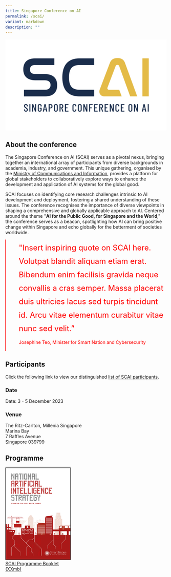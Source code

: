 ```yaml
---
title: Singapore Conference on AI
permalink: /scai/
variant: markdown
description: ""
---
```

![Singapore Conference on AI](/images/Scai/SCAI_001.jpeg)

## About the conference

The Singapore Conference on AI (SCAI) serves as a pivotal nexus, bringing together an international array of participants from diverse backgrounds in academia, industry, and government. This unique gathering, organised by the [Ministry of Communications and Information](https://mci.gov.sg/), provides a platform for global stakeholders to collaboratively explore ways to enhance the development and application of AI systems for the global good.

SCAI focuses on identifying core research challenges intrinsic to AI development and deployment, fostering a shared understanding of these issues. The conference recognises the importance of diverse viewpoints in shaping a comprehensive and globally applicable approach to AI. Centered around the theme "**AI for the Public Good, for Singapore and the World**," the conference serves as a beacon, spotlighting how AI can bring positive change within Singapore and echo globally for the betterment of societies worldwide.

<div style="font-size:24px; font-weight: 400; line-height: 1.75; color: #FF0000; padding: 5px 0px 5px 40px; margin-left: 0; border-left: 2px solid red">"Insert inspiring quote on SCAI here. Volutpat blandit aliquam etiam erat. Bibendum enim facilisis gravida neque convallis a cras semper. Massa placerat duis ultricies lacus sed turpis tincidunt id. Arcu vitae elementum curabitur vitae nunc sed velit.”<br><div style="font-size:14px; font-weight: 400;padding: 10px 0px 10px 0px;">Josephine Teo, Minister for Smart Nation and Cybersecurity</div></div>

## Participants

Click the following link to view our distinguished [list of SCAI participants](/scai-participants/).

### Date

Date: 3 - 5 December 2023

### Venue

The Ritz-Carlton, Millenia Singapore<br>
Marina Bay<br>
7 Raffles Avenue<br>
Singapore 039799

## Programme

<div style="width:40%"> 
 <a href="/files/publications/national-ai-strategy.pdf"><img style="border:1px solid black;" src="/images/initiatives/national-ai-strategy-cover.jpg" alt="SCAI Programme Booklet">SCAI Programme Booklet (XXmb)</a>
</div>
